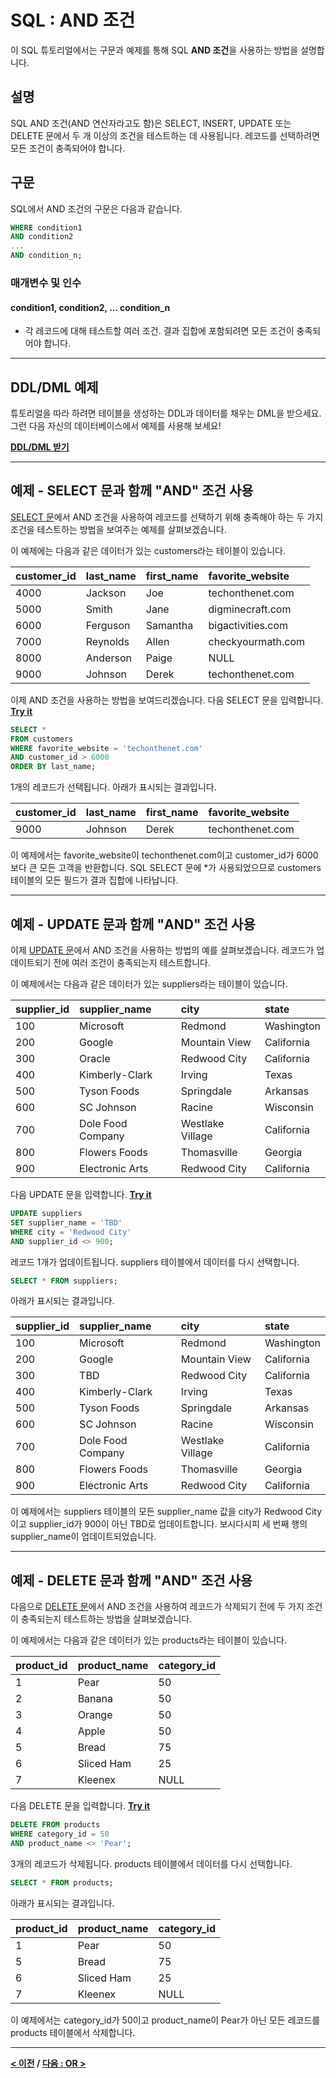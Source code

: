 # SQL : AND 조건

이 SQL 튜토리얼에서는 구문과 예제를 통해 SQL **AND 조건**을 사용하는 방법을 설명합니다.

## 설명
SQL AND 조건(AND 연산자라고도 함)은 SELECT, INSERT, UPDATE 또는 DELETE 문에서 두 개 이상의 조건을 테스트하는 데 사용됩니다. 레코드를 선택하려면 모든 조건이 충족되어야 합니다.

## 구문
SQL에서 AND 조건의 구문은 다음과 같습니다.
```SQL
WHERE condition1
AND condition2
...
AND condition_n;
```
### 매개변수 및 인수
#### **condition1, condition2, ... condition_n**
- 각 레코드에 대해 테스트할 여러 조건. 결과 집합에 포함되려면 모든 조건이 충족되어야 합니다.

---
## DDL/DML 예제
튜토리얼을 따라 하려면 테이블을 생성하는 DDL과 데이터를 채우는 DML을 받으세요. 그런 다음 자신의 데이터베이스에서 예제를 사용해 보세요!

**[DDL/DML 받기](https://www.techonthenet.com/sql/and_ddl.php)**

---
## 예제 - SELECT 문과 함께 "AND" 조건 사용
[SELECT 문](https://github.com/riz-jeong/TechOnTheNet-Korean-Translation/blob/main/SQL/SELECT.md)에서 AND 조건을 사용하여 레코드를 선택하기 위해 충족해야 하는 두 가지 조건을 테스트하는 방법을 보여주는 예제를 살펴보겠습니다.

이 예제에는 다음과 같은 데이터가 있는 customers라는 테이블이 있습니다.

| customer_id | last_name | first_name | favorite_website  |
| :---------- | :-------- | :--------- | :---------------- |
| 4000        | Jackson   | Joe        | techonthenet.com  |
| 5000        | Smith     | Jane       | digminecraft.com  |
| 6000        | Ferguson  | Samantha   | bigactivities.com |
| 7000        | Reynolds  | Allen      | checkyourmath.com |
| 8000        | Anderson  | Paige      | NULL              |
| 9000        | Johnson   | Derek      | techonthenet.com  |

이제 AND 조건을 사용하는 방법을 보여드리겠습니다. 다음 SELECT 문을 입력합니다. **[Try it](https://www.techonthenet.com/sql/and_try_sql.php)**
```SQL
SELECT *
FROM customers
WHERE favorite_website = 'techonthenet.com'
AND customer_id > 6000
ORDER BY last_name;
```
1개의 레코드가 선택됩니다. 아래가 표시되는 결과입니다.

| customer_id | last_name | first_name | favorite_website |
| :---------- | :-------- | :--------- | :--------------- |
| 9000        | Johnson   | Derek      | techonthenet.com |

이 예제에서는 favorite_website이 techonthenet.com이고 customer_id가 6000보다 큰 모든 고객을 반환합니다. SQL SELECT 문에 *가 사용되었으므로 customers 테이블의 모든 필드가 결과 집합에 나타납니다.

---
## 예제 - UPDATE 문과 함께 "AND" 조건 사용
이제 [UPDATE 문](https://github.com/riz-jeong/TechOnTheNet-Korean-Translation/blob/main/SQL/UPDATE.md)에서 AND 조건을 사용하는 방법의 예를 살펴보겠습니다. 레코드가 업데이트되기 전에 여러 조건이 충족되는지 테스트합니다.

이 예제에서는 다음과 같은 데이터가 있는 suppliers라는 테이블이 있습니다.

| supplier_id | supplier_name     | city             | state      |
| :---------- | :---------------- | :--------------- | :--------- |
| 100         | Microsoft         | Redmond          | Washington |
| 200         | Google            | Mountain View    | California |
| 300         | Oracle            | Redwood City     | California |
| 400         | Kimberly-Clark    | Irving           | Texas      |
| 500         | Tyson Foods       | Springdale       | Arkansas   |
| 600         | SC Johnson        | Racine           | Wisconsin  |
| 700         | Dole Food Company | Westlake Village | California |
| 800         | Flowers Foods     | Thomasville      | Georgia    |
| 900         | Electronic Arts   | Redwood City     | California |

다음 UPDATE 문을 입력합니다. **[Try it](https://www.techonthenet.com/sql/and_try_sql.php)**
```SQL
UPDATE suppliers
SET supplier_name = 'TBD'
WHERE city = 'Redwood City'
AND supplier_id <> 900;
```
레코드 1개가 업데이트됩니다. suppliers 테이블에서 데이터를 다시 선택합니다.
```SQL
SELECT * FROM suppliers;
```
아래가 표시되는 결과입니다.

| supplier_id | supplier_name     | city             | state      |
| :---------- | :---------------- | :--------------- | :--------- |
| 100         | Microsoft         | Redmond          | Washington |
| 200         | Google            | Mountain View    | California |
| 300         | TBD               | Redwood City     | California |
| 400         | Kimberly-Clark    | Irving           | Texas      |
| 500         | Tyson Foods       | Springdale       | Arkansas   |
| 600         | SC Johnson        | Racine           | Wisconsin  |
| 700         | Dole Food Company | Westlake Village | California |
| 800         | Flowers Foods     | Thomasville      | Georgia    |
| 900         | Electronic Arts   | Redwood City     | California |

이 예제에서는 suppliers 테이블의 모든 supplier_name 값을 city가 Redwood City이고 supplier_id가 900이 아닌 TBD로 업데이트합니다. 보시다시피 세 번째 행의 supplier_name이 업데이트되었습니다.

---
## 예제 - DELETE 문과 함께 "AND" 조건 사용
다음으로 [DELETE 문](https://github.com/riz-jeong/TechOnTheNet-Korean-Translation/blob/main/SQL/DELETE.md)에서 AND 조건을 사용하여 레코드가 삭제되기 전에 두 가지 조건이 충족되는지 테스트하는 방법을 살펴보겠습니다.

이 예제에서는 다음과 같은 데이터가 있는 products라는 테이블이 있습니다.

| product_id | product_name | category_id |
| :--------- | :----------- | :---------- |
| 1          | Pear         | 50          |
| 2          | Banana       | 50          |
| 3          | Orange       | 50          |
| 4          | Apple        | 50          |
| 5          | Bread        | 75          |
| 6          | Sliced Ham   | 25          |
| 7          | Kleenex      | NULL        |

다음 DELETE 문을 입력합니다. **[Try it](https://www.techonthenet.com/sql/and_try_sql.php)**
```SQL
DELETE FROM products
WHERE category_id = 50
AND product_name <> 'Pear';
```
3개의 레코드가 삭제됩니다. products 테이블에서 데이터를 다시 선택합니다.
```SQL
SELECT * FROM products;
```
아래가 표시되는 결과입니다.

| product_id | product_name | category_id |
| :--------- | :----------- | :---------- |
| 1          | Pear         | 50          |
| 5          | Bread        | 75          |
| 6          | Sliced Ham   | 25          |
| 7          | Kleenex      | NULL        |

이 예제에서는 category_id가 50이고 product_name이 Pear가 아닌 모든 레코드를 products 테이블에서 삭제합니다.

---
**[< 이전](https://github.com/riz-jeong/TechOnTheNet-Korean-Translation/blob/main/SQL/ORDER_BY.md) / [다음 : OR >](https://github.com/riz-jeong/TechOnTheNet-Korean-Translation/blob/main/SQL/OR.md)**